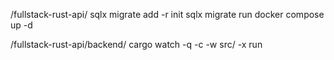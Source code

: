 
/fullstack-rust-api/
sqlx migrate add -r init
sqlx migrate run
docker compose up -d

/fullstack-rust-api/backend/
cargo watch -q -c -w src/ -x run

